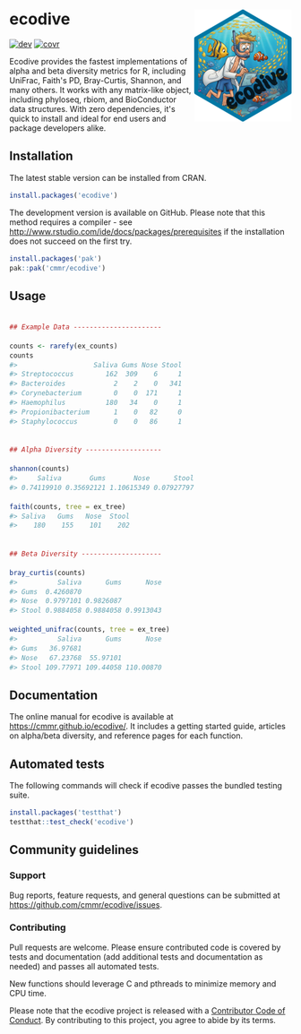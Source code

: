 # ecodive <img src="man/figures/logo.png" align="right" width="174" height="200" alt="ecodive logo" />

<!--
[![cran](https://www.r-pkg.org/badges/version/ecodive)](https://CRAN.R-project.org/package=ecodive)
[![conda](https://anaconda.org/conda-forge/r-ecodive/badges/version.svg)](https://anaconda.org/conda-forge/r-ecodive)
[![downloads](https://cranlogs.r-pkg.org/badges/grand-total/ecodive)](https://cranlogs.r-pkg.org/)
-->
<!-- badges: start -->
[![dev](https://github.com/cmmr/ecodive/actions/workflows/R-CMD-check.yaml/badge.svg)](https://github.com/cmmr/ecodive/actions/workflows/R-CMD-check.yaml)
[![covr](https://codecov.io/gh/cmmr/ecodive/graph/badge.svg)](https://app.codecov.io/gh/cmmr/ecodive)
<!-- badges: end -->

Ecodive provides the fastest implementations of alpha and beta diversity metrics
for R, including UniFrac, Faith's PD, Bray-Curtis, Shannon, and many others. It
works with any matrix-like object, including phyloseq, rbiom, and BioConductor
data structures. With zero dependencies, it's quick to install and ideal for end
users and package developers alike.



## Installation

The latest stable version can be installed from CRAN.

``` r
install.packages('ecodive')
```

The development version is available on GitHub. Please note that this method
requires a compiler - see http://www.rstudio.com/ide/docs/packages/prerequisites
if the installation does not succeed on the first try.

``` r
install.packages('pak')
pak::pak('cmmr/ecodive')
```


## Usage

``` r

## Example Data ----------------------

counts <- rarefy(ex_counts)
counts
#>                   Saliva Gums Nose Stool
#> Streptococcus        162  309    6     1
#> Bacteroides            2    2    0   341
#> Corynebacterium        0    0  171     1
#> Haemophilus          180   34    0     1
#> Propionibacterium      1    0   82     0
#> Staphylococcus         0    0   86     1


## Alpha Diversity -------------------

shannon(counts)
#>     Saliva       Gums       Nose      Stool 
#> 0.74119910 0.35692121 1.10615349 0.07927797 

faith(counts, tree = ex_tree)
#> Saliva   Gums   Nose  Stool 
#>    180    155    101    202 


## Beta Diversity --------------------

bray_curtis(counts)
#>          Saliva      Gums      Nose
#> Gums  0.4260870                    
#> Nose  0.9797101 0.9826087          
#> Stool 0.9884058 0.9884058 0.9913043

weighted_unifrac(counts, tree = ex_tree)
#>          Saliva      Gums      Nose
#> Gums   36.97681                    
#> Nose   67.23768  55.97101          
#> Stool 109.77971 109.44058 110.00870
```



## Documentation

The online manual for ecodive is available at
<https://cmmr.github.io/ecodive/>. It includes a getting started guide,
articles on alpha/beta diversity, and reference pages for each function.



## Automated tests

The following commands will check if ecodive passes the bundled testing
suite.

``` r
install.packages('testthat')
testthat::test_check('ecodive')
```



## Community guidelines


### Support

Bug reports, feature requests, and general questions can be submitted at
<https://github.com/cmmr/ecodive/issues>.


### Contributing

Pull requests are welcome. Please ensure contributed code is covered by
tests and documentation (add additional tests and documentation as
needed) and passes all automated tests.

New functions should leverage C and pthreads to minimize memory and CPU time.

Please note that the ecodive project is released with a [Contributor Code of
Conduct](https://cmmr.github.io/ecodive/CODE_OF_CONDUCT.html). By contributing
to this project, you agree to abide by its terms.
